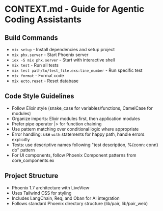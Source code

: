 # CONTEXT.md - Guide for Agentic Coding Assistants

## Build Commands
- `mix setup` - Install dependencies and setup project
- `mix phx.server` - Start Phoenix server
- `iex -S mix phx.server` - Start with interactive shell
- `mix test` - Run all tests
- `mix test path/to/test_file.exs:line_number` - Run specific test
- `mix format` - Format code
- `mix ecto.reset` - Reset database

## Code Style Guidelines
- Follow Elixir style (snake_case for variables/functions, CamelCase for modules)
- Organize imports: Elixir modules first, then application modules
- Prefer pipe operator |> for function chaining
- Use pattern matching over conditional logic where appropriate
- Error handling: use `with` statements for happy path, handle errors explicitly
- Tests: use descriptive names following "test description, %{conn: conn} do" pattern
- For UI components, follow Phoenix Component patterns from core_components.ex

## Project Structure
- Phoenix 1.7 architecture with LiveView
- Uses Tailwind CSS for styling
- Includes LangChain, Req, and Oban for AI integration
- Follows standard Phoenix directory structure (lib/pair, lib/pair_web)